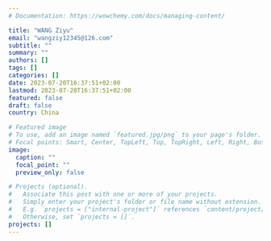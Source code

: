```yaml
---
# Documentation: https://wowchemy.com/docs/managing-content/

title: "WANG Ziyu"
email: "wangziy12345@126.com"
subtitle: ""
summary: ""
authors: []
tags: []
categories: []
date: 2023-07-20T16:37:51+02:00
lastmod: 2023-07-20T16:37:51+02:00
featured: false
draft: false
country: China

# Featured image
# To use, add an image named `featured.jpg/png` to your page's folder.
# Focal points: Smart, Center, TopLeft, Top, TopRight, Left, Right, BottomLeft, Bottom, BottomRight.
image:
  caption: ""
  focal_point: ""
  preview_only: false

# Projects (optional).
#   Associate this post with one or more of your projects.
#   Simply enter your project's folder or file name without extension.
#   E.g. `projects = ["internal-project"]` references `content/project/deep-learning/index.md`.
#   Otherwise, set `projects = []`.
projects: []
---
```

